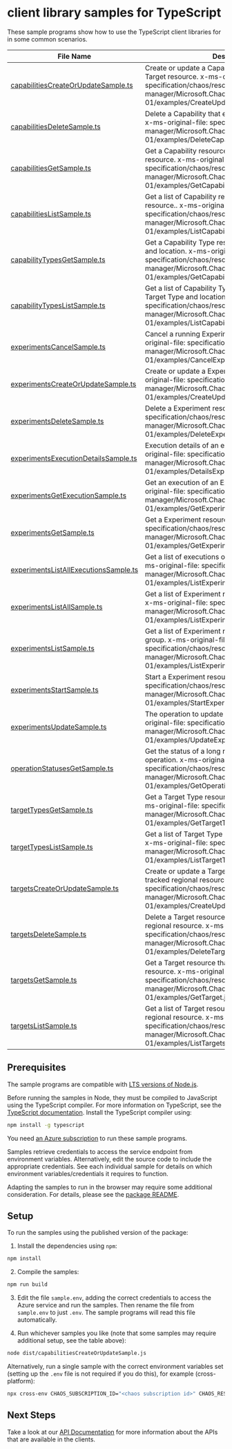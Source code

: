 # client library samples for TypeScript

These sample programs show how to use the TypeScript client libraries for in some common scenarios.

| **File Name**                                                               | **Description**                                                                                                                                                                                          |
| --------------------------------------------------------------------------- | -------------------------------------------------------------------------------------------------------------------------------------------------------------------------------------------------------- |
| [capabilitiesCreateOrUpdateSample.ts][capabilitiescreateorupdatesample]     | Create or update a Capability resource that extends a Target resource. x-ms-original-file: specification/chaos/resource-manager/Microsoft.Chaos/stable/2023-11-01/examples/CreateUpdateCapability.json   |
| [capabilitiesDeleteSample.ts][capabilitiesdeletesample]                     | Delete a Capability that extends a Target resource. x-ms-original-file: specification/chaos/resource-manager/Microsoft.Chaos/stable/2023-11-01/examples/DeleteCapability.json                            |
| [capabilitiesGetSample.ts][capabilitiesgetsample]                           | Get a Capability resource that extends a Target resource. x-ms-original-file: specification/chaos/resource-manager/Microsoft.Chaos/stable/2023-11-01/examples/GetCapability.json                         |
| [capabilitiesListSample.ts][capabilitieslistsample]                         | Get a list of Capability resources that extend a Target resource.. x-ms-original-file: specification/chaos/resource-manager/Microsoft.Chaos/stable/2023-11-01/examples/ListCapabilities.json             |
| [capabilityTypesGetSample.ts][capabilitytypesgetsample]                     | Get a Capability Type resource for given Target Type and location. x-ms-original-file: specification/chaos/resource-manager/Microsoft.Chaos/stable/2023-11-01/examples/GetCapabilityType.json            |
| [capabilityTypesListSample.ts][capabilitytypeslistsample]                   | Get a list of Capability Type resources for given Target Type and location. x-ms-original-file: specification/chaos/resource-manager/Microsoft.Chaos/stable/2023-11-01/examples/ListCapabilityTypes.json |
| [experimentsCancelSample.ts][experimentscancelsample]                       | Cancel a running Experiment resource. x-ms-original-file: specification/chaos/resource-manager/Microsoft.Chaos/stable/2023-11-01/examples/CancelExperiment.json                                          |
| [experimentsCreateOrUpdateSample.ts][experimentscreateorupdatesample]       | Create or update a Experiment resource. x-ms-original-file: specification/chaos/resource-manager/Microsoft.Chaos/stable/2023-11-01/examples/CreateUpdateExperiment.json                                  |
| [experimentsDeleteSample.ts][experimentsdeletesample]                       | Delete a Experiment resource. x-ms-original-file: specification/chaos/resource-manager/Microsoft.Chaos/stable/2023-11-01/examples/DeleteExperiment.json                                                  |
| [experimentsExecutionDetailsSample.ts][experimentsexecutiondetailssample]   | Execution details of an experiment resource. x-ms-original-file: specification/chaos/resource-manager/Microsoft.Chaos/stable/2023-11-01/examples/DetailsExperiment.json                                  |
| [experimentsGetExecutionSample.ts][experimentsgetexecutionsample]           | Get an execution of an Experiment resource. x-ms-original-file: specification/chaos/resource-manager/Microsoft.Chaos/stable/2023-11-01/examples/GetExperimentExecution.json                              |
| [experimentsGetSample.ts][experimentsgetsample]                             | Get a Experiment resource. x-ms-original-file: specification/chaos/resource-manager/Microsoft.Chaos/stable/2023-11-01/examples/GetExperiment.json                                                        |
| [experimentsListAllExecutionsSample.ts][experimentslistallexecutionssample] | Get a list of executions of an Experiment resource. x-ms-original-file: specification/chaos/resource-manager/Microsoft.Chaos/stable/2023-11-01/examples/ListExperimentExecutions.json                    |
| [experimentsListAllSample.ts][experimentslistallsample]                     | Get a list of Experiment resources in a subscription. x-ms-original-file: specification/chaos/resource-manager/Microsoft.Chaos/stable/2023-11-01/examples/ListExperimentsInASubscription.json            |
| [experimentsListSample.ts][experimentslistsample]                           | Get a list of Experiment resources in a resource group. x-ms-original-file: specification/chaos/resource-manager/Microsoft.Chaos/stable/2023-11-01/examples/ListExperimentsInAResourceGroup.json         |
| [experimentsStartSample.ts][experimentsstartsample]                         | Start a Experiment resource. x-ms-original-file: specification/chaos/resource-manager/Microsoft.Chaos/stable/2023-11-01/examples/StartExperiment.json                                                    |
| [experimentsUpdateSample.ts][experimentsupdatesample]                       | The operation to update an experiment. x-ms-original-file: specification/chaos/resource-manager/Microsoft.Chaos/stable/2023-11-01/examples/UpdateExperiment.json                                         |
| [operationStatusesGetSample.ts][operationstatusesgetsample]                 | Get the status of a long running azure asynchronous operation. x-ms-original-file: specification/chaos/resource-manager/Microsoft.Chaos/stable/2023-11-01/examples/GetOperationStatus.json               |
| [targetTypesGetSample.ts][targettypesgetsample]                             | Get a Target Type resources for given location. x-ms-original-file: specification/chaos/resource-manager/Microsoft.Chaos/stable/2023-11-01/examples/GetTargetType.json                                   |
| [targetTypesListSample.ts][targettypeslistsample]                           | Get a list of Target Type resources for given location. x-ms-original-file: specification/chaos/resource-manager/Microsoft.Chaos/stable/2023-11-01/examples/ListTargetTypes.json                         |
| [targetsCreateOrUpdateSample.ts][targetscreateorupdatesample]               | Create or update a Target resource that extends a tracked regional resource. x-ms-original-file: specification/chaos/resource-manager/Microsoft.Chaos/stable/2023-11-01/examples/CreateUpdateTarget.json |
| [targetsDeleteSample.ts][targetsdeletesample]                               | Delete a Target resource that extends a tracked regional resource. x-ms-original-file: specification/chaos/resource-manager/Microsoft.Chaos/stable/2023-11-01/examples/DeleteTarget.json                 |
| [targetsGetSample.ts][targetsgetsample]                                     | Get a Target resource that extends a tracked regional resource. x-ms-original-file: specification/chaos/resource-manager/Microsoft.Chaos/stable/2023-11-01/examples/GetTarget.json                       |
| [targetsListSample.ts][targetslistsample]                                   | Get a list of Target resources that extend a tracked regional resource. x-ms-original-file: specification/chaos/resource-manager/Microsoft.Chaos/stable/2023-11-01/examples/ListTargets.json             |

## Prerequisites

The sample programs are compatible with [LTS versions of Node.js](https://github.com/nodejs/release#release-schedule).

Before running the samples in Node, they must be compiled to JavaScript using the TypeScript compiler. For more information on TypeScript, see the [TypeScript documentation][typescript]. Install the TypeScript compiler using:

```bash
npm install -g typescript
```

You need [an Azure subscription][freesub] to run these sample programs.

Samples retrieve credentials to access the service endpoint from environment variables. Alternatively, edit the source code to include the appropriate credentials. See each individual sample for details on which environment variables/credentials it requires to function.

Adapting the samples to run in the browser may require some additional consideration. For details, please see the [package README][package].

## Setup

To run the samples using the published version of the package:

1. Install the dependencies using `npm`:

```bash
npm install
```

2. Compile the samples:

```bash
npm run build
```

3. Edit the file `sample.env`, adding the correct credentials to access the Azure service and run the samples. Then rename the file from `sample.env` to just `.env`. The sample programs will read this file automatically.

4. Run whichever samples you like (note that some samples may require additional setup, see the table above):

```bash
node dist/capabilitiesCreateOrUpdateSample.js
```

Alternatively, run a single sample with the correct environment variables set (setting up the `.env` file is not required if you do this), for example (cross-platform):

```bash
npx cross-env CHAOS_SUBSCRIPTION_ID="<chaos subscription id>" CHAOS_RESOURCE_GROUP="<chaos resource group>" node dist/capabilitiesCreateOrUpdateSample.js
```

## Next Steps

Take a look at our [API Documentation][apiref] for more information about the APIs that are available in the clients.

[capabilitiescreateorupdatesample]: https://github.com/Azure/azure-sdk-for-js/blob/main/sdk/chaos/arm-chaos/samples/v1/typescript/src/capabilitiesCreateOrUpdateSample.ts
[capabilitiesdeletesample]: https://github.com/Azure/azure-sdk-for-js/blob/main/sdk/chaos/arm-chaos/samples/v1/typescript/src/capabilitiesDeleteSample.ts
[capabilitiesgetsample]: https://github.com/Azure/azure-sdk-for-js/blob/main/sdk/chaos/arm-chaos/samples/v1/typescript/src/capabilitiesGetSample.ts
[capabilitieslistsample]: https://github.com/Azure/azure-sdk-for-js/blob/main/sdk/chaos/arm-chaos/samples/v1/typescript/src/capabilitiesListSample.ts
[capabilitytypesgetsample]: https://github.com/Azure/azure-sdk-for-js/blob/main/sdk/chaos/arm-chaos/samples/v1/typescript/src/capabilityTypesGetSample.ts
[capabilitytypeslistsample]: https://github.com/Azure/azure-sdk-for-js/blob/main/sdk/chaos/arm-chaos/samples/v1/typescript/src/capabilityTypesListSample.ts
[experimentscancelsample]: https://github.com/Azure/azure-sdk-for-js/blob/main/sdk/chaos/arm-chaos/samples/v1/typescript/src/experimentsCancelSample.ts
[experimentscreateorupdatesample]: https://github.com/Azure/azure-sdk-for-js/blob/main/sdk/chaos/arm-chaos/samples/v1/typescript/src/experimentsCreateOrUpdateSample.ts
[experimentsdeletesample]: https://github.com/Azure/azure-sdk-for-js/blob/main/sdk/chaos/arm-chaos/samples/v1/typescript/src/experimentsDeleteSample.ts
[experimentsexecutiondetailssample]: https://github.com/Azure/azure-sdk-for-js/blob/main/sdk/chaos/arm-chaos/samples/v1/typescript/src/experimentsExecutionDetailsSample.ts
[experimentsgetexecutionsample]: https://github.com/Azure/azure-sdk-for-js/blob/main/sdk/chaos/arm-chaos/samples/v1/typescript/src/experimentsGetExecutionSample.ts
[experimentsgetsample]: https://github.com/Azure/azure-sdk-for-js/blob/main/sdk/chaos/arm-chaos/samples/v1/typescript/src/experimentsGetSample.ts
[experimentslistallexecutionssample]: https://github.com/Azure/azure-sdk-for-js/blob/main/sdk/chaos/arm-chaos/samples/v1/typescript/src/experimentsListAllExecutionsSample.ts
[experimentslistallsample]: https://github.com/Azure/azure-sdk-for-js/blob/main/sdk/chaos/arm-chaos/samples/v1/typescript/src/experimentsListAllSample.ts
[experimentslistsample]: https://github.com/Azure/azure-sdk-for-js/blob/main/sdk/chaos/arm-chaos/samples/v1/typescript/src/experimentsListSample.ts
[experimentsstartsample]: https://github.com/Azure/azure-sdk-for-js/blob/main/sdk/chaos/arm-chaos/samples/v1/typescript/src/experimentsStartSample.ts
[experimentsupdatesample]: https://github.com/Azure/azure-sdk-for-js/blob/main/sdk/chaos/arm-chaos/samples/v1/typescript/src/experimentsUpdateSample.ts
[operationstatusesgetsample]: https://github.com/Azure/azure-sdk-for-js/blob/main/sdk/chaos/arm-chaos/samples/v1/typescript/src/operationStatusesGetSample.ts
[targettypesgetsample]: https://github.com/Azure/azure-sdk-for-js/blob/main/sdk/chaos/arm-chaos/samples/v1/typescript/src/targetTypesGetSample.ts
[targettypeslistsample]: https://github.com/Azure/azure-sdk-for-js/blob/main/sdk/chaos/arm-chaos/samples/v1/typescript/src/targetTypesListSample.ts
[targetscreateorupdatesample]: https://github.com/Azure/azure-sdk-for-js/blob/main/sdk/chaos/arm-chaos/samples/v1/typescript/src/targetsCreateOrUpdateSample.ts
[targetsdeletesample]: https://github.com/Azure/azure-sdk-for-js/blob/main/sdk/chaos/arm-chaos/samples/v1/typescript/src/targetsDeleteSample.ts
[targetsgetsample]: https://github.com/Azure/azure-sdk-for-js/blob/main/sdk/chaos/arm-chaos/samples/v1/typescript/src/targetsGetSample.ts
[targetslistsample]: https://github.com/Azure/azure-sdk-for-js/blob/main/sdk/chaos/arm-chaos/samples/v1/typescript/src/targetsListSample.ts
[apiref]: https://docs.microsoft.com/javascript/api/@azure/arm-chaos?view=azure-node-preview
[freesub]: https://azure.microsoft.com/free/
[package]: https://github.com/Azure/azure-sdk-for-js/tree/main/sdk/chaos/arm-chaos/README.md
[typescript]: https://www.typescriptlang.org/docs/home.html
